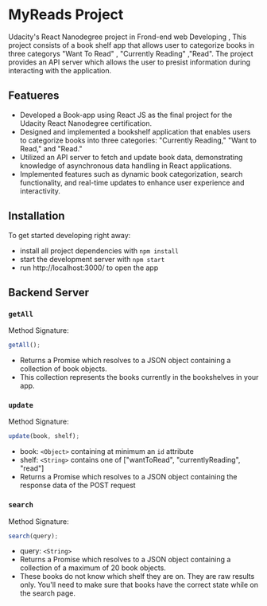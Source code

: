 # MyReads Project



Udacity's React Nanodegree project in Frond-end web Developing , This project consists of a book shelf app that allows user to categorize books in three categorys "Want To Read" , "Currently Reading" ,"Read".
The project provides an API server which allows the user to presist information during interacting with the application.

## Featueres

- Developed a Book-app using React JS as the final project for the Udacity React Nanodegree 
certification.
- Designed and implemented a bookshelf application that enables users to categorize books 
into three categories: "Currently Reading," "Want to Read," and "Read."
- Utilized an API server to fetch and update book data, demonstrating knowledge of 
asynchronous data handling in React applications.
- Implemented features such as dynamic book categorization, search functionality, and real-time updates to enhance user experience and interactivity.



## Installation

To get started developing right away:

- install all project dependencies with `npm install`
- start the development server with `npm start`
- run http://localhost:3000/ to open the app





## Backend Server



### `getAll`

Method Signature:

```js
getAll();
```

- Returns a Promise which resolves to a JSON object containing a collection of book objects.
- This collection represents the books currently in the bookshelves in your app.

### `update`

Method Signature:

```js
update(book, shelf);
```

- book: `<Object>` containing at minimum an `id` attribute
- shelf: `<String>` contains one of ["wantToRead", "currentlyReading", "read"]
- Returns a Promise which resolves to a JSON object containing the response data of the POST request

### `search`

Method Signature:

```js
search(query);
```

- query: `<String>`
- Returns a Promise which resolves to a JSON object containing a collection of a maximum of 20 book objects.
- These books do not know which shelf they are on. They are raw results only. You'll need to make sure that books have the correct state while on the search page.



